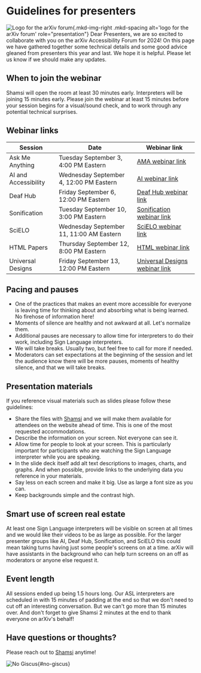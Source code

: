 # Guidelines for presenters

![Logo for the arXiv forum](../../assets/arxiv-forum-logo-full-2024.svg){.mkd-img-right .mkd-spacing alt='logo for the arXiv forum' role="presentation"}
Dear Presenters, we are so excited to collaborate with you on the arXiv Accessibility Forum for 2024! On this page we have gathered together some technical details and some good advice gleaned from presenters this year and last. We hope it is helpful. Please let us know if we should make any updates.

## When to join the webinar
Shamsi will open the room at least 30 minutes early. Interpreters will be joining 15 minutes early. Please join the webinar at least 15 minutes before your session begins for a visual/sound check, and to work through any potential technical surprises.  

## Webinar links
| Session | Date | Webinar link |
|---|---|---|
| Ask Me Anything | Tuesday September 3, 4:00 PM Eastern | [AMA webinar link](https://cornell.zoom.us/j/98545128980?pwd=nTqDO00SOxW6ThtbYPFRSbbA57aWYM.1) |
| AI and Accessibility | Wednesday September 4, 12:00 PM Eastern | [AI webinar link](https://cornell.zoom.us/j/93724730382?pwd=qealqZFZRu1qdVzEFFYbUl94fPiamw.1) |
| Deaf Hub  | Friday September 6, 12:00 PM Eastern | [Deaf Hub webinar link](https://cornell.zoom.us/j/95831073771?pwd=Abdx2xsJanNwGS7UL4dxQVn9sQpojr.1)  |
| Sonification | Tuesday September 10, 3:00 PM Eastern | [Sonification webinar link](https://cornell.zoom.us/j/95303704836?pwd=bnIanuPLl7mJvdHGIq5VDsdiEhhuYT.1) |
| SciELO | Wednesday September 11, 11:00 AM Eastern | [SciELO webinar link](https://cornell.zoom.us/j/95978099995?pwd=TLFRHtobdTSpwJLDInZ8GNgVEFWUPB.1) |
| HTML Papers | Thursday September 12, 8:00 PM Eastern | [HTML webinar link](https://cornell.zoom.us/j/92772646280?pwd=nN9qJXOPnDZ9kdFUsVYDciuL5M4oXA.1) |
| Universal Designs | Friday September 13, 12:00 PM Eastern | [Universal Designs webinar link](https://cornell.zoom.us/j/94263795591?pwd=2cni3kKjJiYHykTfAooNCIyYxTPB2p.1) |

## Pacing and pauses
- One of the practices that makes an event more accessible for everyone is leaving time for thinking about and absorbing what is being learned. No firehose of information here!
- Moments of silence are healthy and not awkward at all. Let's normalize them.
- Additional pauses are necessary to allow time for interpreters to do their work, including Sign Language interpreters.
- We will take breaks. Usually two, but feel free to call for more if needed.
- Moderators can set expectations at the beginning of the session and let the audience know there will be more pauses, moments of healthy silence, and that we will take breaks.

## Presentation materials
If you reference visual materials such as slides please follow these guidelines:

- Share the files with [Shamsi](mailto:shamsi@arxiv.org) and we will make them available for attendees on the website ahead of time. This is one of the most requested accommodations.
- Describe the information on your screen. Not everyone can see it.
- Allow time for people to look at your screen. This is particularly important for participants who are watching the Sign Language interpreter while you are speaking.
- In the slide deck itself add alt text descriptions to images, charts, and graphs. And when possible, provide links to the underlying data you reference in your materials.
- Say less on each screen and make it big. Use as large a font size as you can.
- Keep backgrounds simple and the contrast high.

## Smart use of screen real estate
At least one Sign Language interpreters will be visible on screen at all times and we would like their videos to be as large as possible. For the larger presenter groups like AI, Deaf Hub, Sonification, and SciELO this could mean taking turns having just some people's screens on at a time. arXiv will have assistants in the background who can help turn screens on an off as moderators or anyone else request it.

## Event length
All sessions ended up being 1.5 hours long. Our ASL interpreters are scheduled in with 15 minutes of padding at the end so that we don't need to cut off an interesting conversation. But we can't go more than 15 minutes over. And don't forget to give Shamsi 2 minutes at the end to thank everyone on arXiv's behalf!

## Have questions or thoughts?
Please reach out to [Shamsi](mailto:shamsi@arxiv.org) anytime!

![No Giscus](){#no-giscus}
